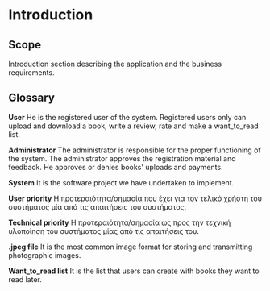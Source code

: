 # Introduction

## Scope

Introduction section describing the application and the business requirements.

## Glossary

**User**
He is the registered user of the system. Registered users only can upload and download a book, write a review, rate and make a want_to_read list. 

**Administrator** 
The administrator is responsible for the proper functioning of the system. The administrator approves the registration material and feedback. He approves or denies books' uploads and payments.

**System**
It is the software project we have undertaken to implement.

**User priority**
Η προτεραιότητα/σημασία που έχει για τον τελικό χρήστη του συστήματος μία από τις απαιτήσεις του συστήματος.

**Technical priority**
Η προτεραιότητα/σημασία ως προς την τεχνική υλοποίηση του συστήματος μίας από τις απαιτήσεις του.

**.jpeg file**
It is the most common image format for storing and transmitting photographic images.

**Want_to_read list**
It is the list that users can create with books they want to read later.

